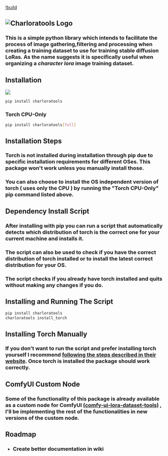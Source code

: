 [!build](https://github.com/svdC1/charloratools/actions/workflows/test-publish-pypi.yml/badge.svg)

## ![Charloratools Logo](https://imagedelivery.net/YCQ3OFRYiR1R_AeUslNHiw/88185031-1ee7-40df-e3e8-d632d668c600/w=1280,h=640,fit=crop)

### This is a simple python library which intends to **facilitate the process of image gathering,filtering and processing when creating a training dataset to use for training stable diffusion LoRas**. As the name suggests it is specifically useful when organizing a *character lora* image training dataset.



## Installation

<a href=https://pypi.org/project/charloratools/><img src=https://imagedelivery.net/YCQ3OFRYiR1R_AeUslNHiw/9e17a46e-346c-4475-11f3-fd0d661c1800/400x400><a href=https://pypi.org/project/charloratools/></a></img>

```bash
pip install charloratools
```
### Torch CPU-Only
```bash 
pip install charloratools[full]
```
## Installation Steps

### Torch is not installed during installation through pip due to specific installation requirements for different OSes. This package won't work unless you **manually install those**.

### You can also choose to install the OS independent version of torch ( uses only the CPU ) by running the "Torch CPU-Only" pip command listed above.

## Dependency Install Script

### After installing with pip you can run a **script that automatically detects which distribution of torch is the correct one for your current machine and installs it**.

### The script can also be used to check if you have the correct distribution of torch installed or to install the latest correct distribution for your OS.

### The script checks if you already have torch installed and quits without making any changes if you do.

## Installing and Running The Script

```bash
pip install charloratools
charloratools install_torch
```
## Installing Torch Manually

### If you don't want to run the script and prefer installing torch yourself I recommend [following the steps described in their website](https://pytorch.org/get-started/locally/). Once torch is installed the package should work correctly.

## ComfyUI Custom Node

### Some of the functionality of this package is already available as a custom node for ComfyUI [(comfy-ui-lora-dataset-tools)](https://github.com/svdC1/comfy-ui-lora-dataset-tools) , I'll be implementing the rest of the functionalities in new versions of the custom node.

## Roadmap

 - ### Create better documentation in wiki
